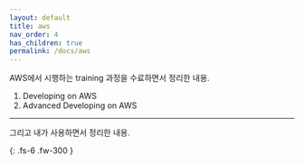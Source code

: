 ```yaml
---
layout: default
title: aws
nav_order: 4
has_children: true
permalink: /docs/aws
---
```


AWS에서 시행하는 training 과정을 수료하면서 정리한 내용.

1. Developing on AWS
2. Advanced Developing on AWS

---

그리고 내가 사용하면서 정리한 내용.


{: .fs-6 .fw-300 }

